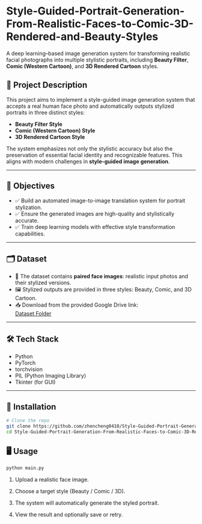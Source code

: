 # Style-Guided-Portrait-Generation-From-Realistic-Faces-to-Comic-3D-Rendered-and-Beauty-Styles

A deep learning–based image generation system for transforming realistic facial photographs into multiple stylistic portraits, including **Beauty Filter**, **Comic (Western Cartoon)**, and **3D Rendered Cartoon** styles.

## 📌 Project Description

This project aims to implement a style-guided image generation system that accepts a real human face photo and automatically outputs stylized portraits in three distinct styles:

- **Beauty Filter Style**
- **Comic (Western Cartoon) Style**
- **3D Rendered Cartoon Style**

The system emphasizes not only the stylistic accuracy but also the preservation of essential facial identity and recognizable features. This aligns with modern challenges in **style-guided image generation**.

---

## 🎯 Objectives

- ✅ Build an automated image-to-image translation system for portrait stylization.
- ✅ Ensure the generated images are high-quality and stylistically accurate.
- ✅ Train deep learning models with effective style transformation capabilities.

---

## 🗂 Dataset

- 📁 The dataset contains **paired face images**: realistic input photos and their stylized versions.
- 🖼️ Stylized outputs are provided in three styles: Beauty, Comic, and 3D Cartoon.
- 📥 Download from the provided Google Drive link:  
  [Dataset Folder](https://drive.google.com/drive/folders/1k6g0WWvgzEhzJdJMv_ITE2j9f7CDMURJ?usp=drive_link)

---

## 🛠️ Tech Stack

- Python  
- PyTorch  
- torchvision  
- PIL (Python Imaging Library)  
- Tkinter (for GUI)

---

## 🚀 Installation

```bash
# Clone the repo
git clone https://github.com/zhencheng0410/Style-Guided-Portrait-Generation-From-Realistic-Faces-to-Comic-3D-Rendered-and-Beauty-Styles.git
cd Style-Guided-Portrait-Generation-From-Realistic-Faces-to-Comic-3D-Rendered-and-Beauty-Styles
```


## 🖥️ Usage

```bash
python main.py
```
1. Upload a realistic face image.

2. Choose a target style (Beauty / Comic / 3D).

3. The system will automatically generate the styled portrait.

4. View the result and optionally save or retry.